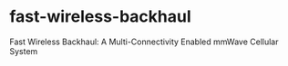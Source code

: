 # fast-wireless-backhaul
Fast Wireless Backhaul: A Multi-Connectivity Enabled mmWave Cellular System
